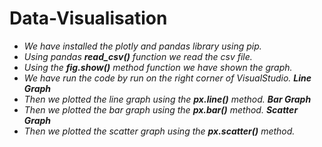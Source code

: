 # Data-Visualisation
  * *We have installed the plotly and pandas library using pip.*
  * *Using pandas **read_csv()** function we read the csv file.*
  * *Using the **fig.show()** method function we have shown the graph.*
  * *We have run the code by run on the right corner of VisualStudio.*
_**Line Graph**_
  * *Then we plotted the line graph using the **px.line()** method.*
_**Bar Graph**_
  * *Then we plotted the bar graph using the **px.bar()** method.*
_**Scatter Graph**_
  * *Then we plotted the scatter graph using the **px.scatter()** method.*
